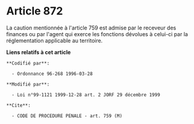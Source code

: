 # Article 872

La caution mentionnée à l'article 759 est admise par le receveur des finances ou par l'agent qui exerce les fonctions
dévolues à celui-ci par la réglementation applicable au territoire.

**Liens relatifs à cet article**

	**Codifié par**:

	  - Ordonnance 96-268 1996-03-28

	**Modifié par**:

	  - Loi n°99-1121 1999-12-28 art. 2 JORF 29 décembre 1999

	**Cite**:

	  - CODE DE PROCEDURE PENALE - art. 759 (M)
